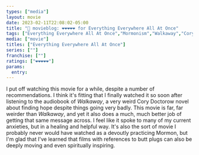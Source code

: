 ```yaml
---
types: ["media"]
layout: movie
date: 2023-02-11T22:08:02-05:00
title: "🍿 movieblog: ❤️❤️❤️❤️❤️ for Everything Everywhere All At Once"
tags: ["Everything Everywhere All At Once","Mormonism","Walkaway","Cory Doctorow","hope"]
media: ["movie"]
titles: ["Everything Everywhere All At Once"]
series: [""]
franchise: [""]
ratings: ["❤️❤️❤️❤️❤️"]
params:
  entry:
---
```

I put off watching this movie for a while, despite a number of recommendations. I think it's fitting that I finally watched it so soon after listening to the audiobook of *Walkaway*, a very weird Cory Doctorow novel about finding hope despite things going very badly. This movie is far, far weirder than *Walkaway*, and yet it also does a much, much better job of getting that same message across. I feel like it spoke to many of my current anxieties, but in a healing and helpful way. It's also the sort of movie I probably never would have watched as a devoutly practicing Mormon, but I'm glad that I've learned that films with references to butt plugs can also be deeply moving and even spiritually inspiring.
